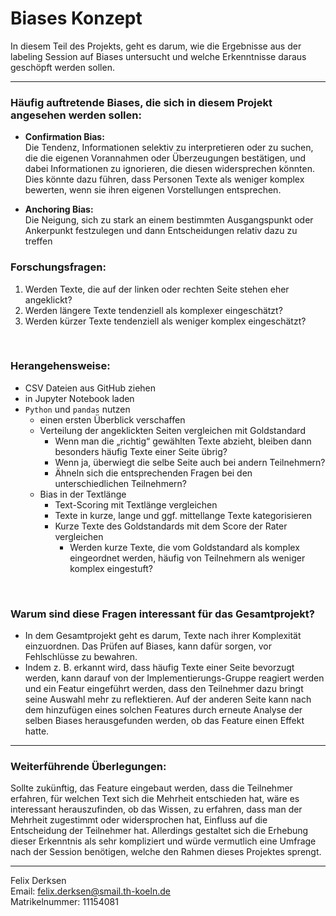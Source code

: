 # Biases Konzept
In diesem Teil des Projekts, geht es darum, wie die Ergebnisse aus der labeling Session auf Biases untersucht und welche Erkenntnisse daraus geschöpft werden sollen.

---
### Häufig auftretende Biases, die sich in diesem Projekt angesehen werden sollen:
-	**Confirmation Bias:** <br>
Die Tendenz, Informationen selektiv zu interpretieren oder zu suchen, die die eigenen Vorannahmen oder Überzeugungen bestätigen, und dabei Informationen zu ignorieren, die diesen widersprechen könnten. Dies könnte dazu führen, dass Personen Texte als weniger komplex bewerten, wenn sie ihren eigenen Vorstellungen entsprechen. 

-	**Anchoring Bias:** <br>
Die Neigung, sich zu stark an einem bestimmten Ausgangspunkt oder Ankerpunkt festzulegen und dann Entscheidungen relativ dazu zu treffen 

### Forschungsfragen:
1.	Werden Texte, die auf der linken oder rechten Seite stehen eher angeklickt?
2.	Werden längere Texte tendenziell als komplexer eingeschätzt?
3.	Werden kürzer Texte tendenziell als weniger komplex eingeschätzt?
<br>

### Herangehensweise:
-	CSV Dateien aus GitHub ziehen
-	in Jupyter Notebook laden
-	`Python` und `pandas` nutzen
    - einen ersten Überblick verschaffen
    - Verteilung der angeklickten Seiten vergleichen mit Goldstandard
        - Wenn man die „richtig“ gewählten Texte abzieht, bleiben dann besonders häufig Texte einer Seite übrig?
        - Wenn ja, überwiegt die selbe Seite auch bei andern Teilnehmern?
        - Ähneln sich die entsprechenden Fragen bei den unterschiedlichen Teilnehmern?
    - Bias in der Textlänge
        - Text-Scoring mit Textlänge vergleichen
        - Texte in kurze, lange und ggf. mittellange Texte kategorisieren 
        - Kurze Texte des Goldstandards mit dem Score der Rater vergleichen
            - Werden kurze Texte, die vom Goldstandard als komplex eingeordnet werden, häufig von Teilnehmern als weniger komplex eingestuft?
<br>

### Warum sind diese Fragen interessant für das Gesamtprojekt?
-	In dem Gesamtprojekt geht es darum, Texte nach ihrer Komplexität einzuordnen. Das Prüfen auf Biases, kann dafür sorgen, vor Fehlschlüsse zu bewahren. 
-	Indem z. B. erkannt wird, dass häufig Texte einer Seite bevorzugt werden, kann darauf von der Implementierungs-Gruppe reagiert werden und ein Featur eingeführt werden, dass den Teilnehmer dazu bringt seine Auswahl mehr zu reflektieren. Auf der anderen Seite kann nach dem hinzufügen eines solchen Features durch erneute Analyse der selben Biases herausgefunden werden, ob das Feature einen Effekt hatte.  

---
### Weiterführende Überlegungen:
Sollte zukünftig, das Feature eingebaut werden, dass die Teilnehmer erfahren, für welchen Text sich die Mehrheit entschieden hat, wäre es interessant herauszufinden, ob das Wissen, zu erfahren, dass man der Mehrheit zugestimmt oder widersprochen hat, Einfluss auf die Entscheidung der Teilnehmer hat. Allerdings gestaltet sich die Erhebung dieser Erkenntnis als sehr kompliziert und würde vermutlich eine Umfrage nach der Session benötigen, welche den Rahmen dieses Projektes sprengt.

---
Felix Derksen <br>
Email: felix.derksen@smail.th-koeln.de <br>
Matrikelnummer: 11154081
